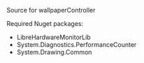 Source for wallpaperController

Required Nuget packages:
- LibreHardwareMonitorLib
- System.Diagnostics.PerformanceCounter
- System.Drawing.Common
